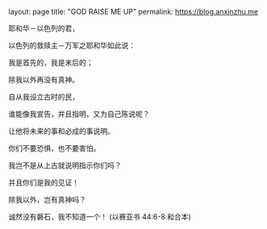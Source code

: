 layout: page
title: "GOD RAISE ME UP"
permalink: https://blog.anxinzhu.me

耶和华－以色列的君，

以色列的救赎主－万军之耶和华如此说：

我是首先的，我是末后的；

除我以外再没有真神。

自从我设立古时的民，

谁能像我宣告，并且指明，又为自己陈说呢？

让他将未来的事和必成的事说明。

你们不要恐惧，也不要害怕。

我岂不是从上古就说明指示你们吗？

并且你们是我的见证！

除我以外，岂有真神吗？

诚然没有磐石，我不知道一个！
(以赛亚书 44:6-8 和合本)
